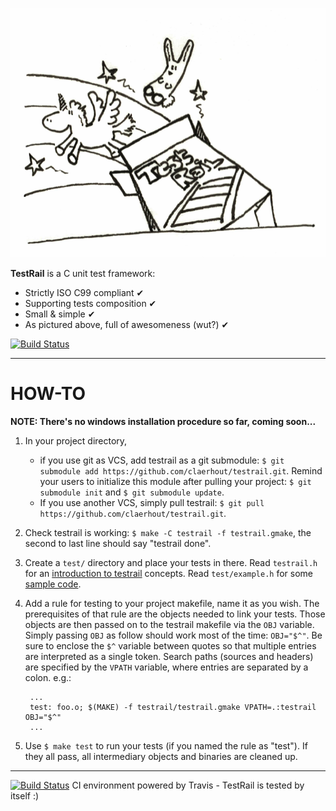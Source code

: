 ![logo](https://github.com/fclaerho/testrail/raw/master/testrail-logo.png)

**TestRail** is a C unit test framework:
* Strictly ISO C99 compliant ✔
* Supporting tests composition ✔
* Small & simple ✔
* As pictured above, full of awesomeness (wut?) ✔

[![Build Status](https://secure.travis-ci.org/fclaerho/testrail.png?branch=master)](http://travis-ci.org/fclaerho/testrail)

-------------------------------------------------------------------------------

# HOW-TO

**NOTE: There's no windows installation procedure so far, coming soon...**

1. In your project directory,
   * if you use git as VCS, add testrail as a git submodule:
     `$ git submodule add https://github.com/claerhout/testrail.git`.
     Remind your users to initialize this module after pulling your project:
     `$ git submodule init` and `$ git submodule update`.
   * If you use another VCS, simply pull testrail:
     `$ git pull https://github.com/claerhout/testrail.git`.
2. Check testrail is working: `$ make -C testrail -f testrail.gmake`,
   the second to last line should say "testrail done".
3. Create a `test/` directory and place your tests in there.
   Read `testrail.h` for an [introduction to testrail](https://github.com/claerhout/testrail/blob/master/testrail.h) concepts.
   Read `test/example.h` for some [sample code](https://github.com/claerhout/testrail/blob/master/test/example.c).
4. Add a rule for testing to your project makefile, name it as you wish.
   The prerequisites of that rule are the objects needed to link your tests.
   Those objects are then passed on to the testrail makefile via the `OBJ` variable.
   Simply passing `OBJ` as follow should work most of the time: `OBJ="$^"`.
   Be sure to enclose the `$^` variable between quotes so that multiple entries are interpreted as a single token.
   Search paths (sources and headers) are specified by the `VPATH` variable, where entries are separated by a colon.
   e.g.:

		...
		test: foo.o; $(MAKE) -f testrail/testrail.gmake VPATH=.:testrail OBJ="$^"
		...

5. Use `$ make test` to run your tests (if you named the rule as "test").
   If they all pass, all intermediary objects and binaries are cleaned up.

-------------------------------------------------------------------------------

[![Build Status](https://secure.travis-ci.org/fclaerho/testrail.png?branch=master)](http://travis-ci.org/fclaerho/testrail)
CI environment powered by Travis - TestRail is tested by itself :)
